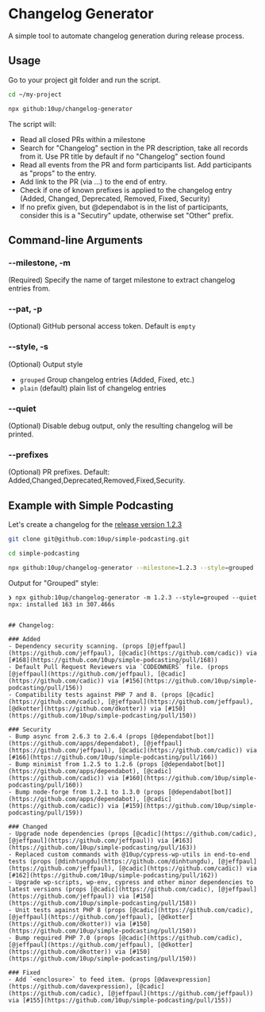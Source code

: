# Changelog Generator

A simple tool to automate changelog generation during release process.

## Usage

Go to your project git folder and run the script.

```bash
cd ~/my-project

npx github:10up/changelog-generator 
```

The script will:
- Read all closed PRs within a milestone
- Search for "Changelog" section in the PR description, take all records from it. Use PR title by default if no "Changelog" section found
- Read all events from the PR and form participants list. Add participants as "props" to the entry.
- Add link to the PR (via ...) to the end of entry.
- Check if one of known prefixes is applied to the changelog entry (Added, Changed, Deprecated, Removed, Fixed, Security)
- If no prefix given, but @dependabot is in the list of participants, consider this is a "Secutiry" update, otherwise set "Other" prefix.

## Command-line Arguments

### --milestone, -m
(Required) Specify the name of target milestone to extract changelog entries from.

### --pat, -p
(Optional) GitHub personal access token. Default is `empty`

### --style, -s
(Optional) Output style
- `grouped` Group changelog entries (Added, Fixed, etc.)
- `plain` (default) plain list of changelog entries

### --quiet
(Optional) Disable debug output, only the resulting changelog will be printed.

### --prefixes
(Optional) PR prefixes. Default: Added,Changed,Deprecated,Removed,Fixed,Security.

## Example with Simple Podcasting

Let's create a changelog for the [release version 1.2.3](https://github.com/10up/simple-podcasting/milestone/11?closed=1)

```bash
git clone git@github.com:10up/simple-podcasting.git

cd simple-podcasting

npx github:10up/changelog-generator --milestone=1.2.3 --style=grouped
```

Output for "Grouped" style:

```
❯ npx github:10up/changelog-generator -m 1.2.3 --style=grouped --quiet
npx: installed 163 in 307.466s


## Changelog:

### Added
- Dependency security scanning. (props [@jeffpaul](https://github.com/jeffpaul), [@cadic](https://github.com/cadic)) via [#168](https://github.com/10up/simple-podcasting/pull/168))
- Default Pull Request Reviewers via `CODEOWNERS` file. (props [@jeffpaul](https://github.com/jeffpaul), [@cadic](https://github.com/cadic)) via [#156](https://github.com/10up/simple-podcasting/pull/156))
- Compatibility tests against PHP 7 and 8. (props [@cadic](https://github.com/cadic), [@jeffpaul](https://github.com/jeffpaul), [@dkotter](https://github.com/dkotter)) via [#150](https://github.com/10up/simple-podcasting/pull/150))

### Security
- Bump async from 2.6.3 to 2.6.4 (props [@dependabot[bot]](https://github.com/apps/dependabot), [@jeffpaul](https://github.com/jeffpaul), [@cadic](https://github.com/cadic)) via [#166](https://github.com/10up/simple-podcasting/pull/166))
- Bump minimist from 1.2.5 to 1.2.6 (props [@dependabot[bot]](https://github.com/apps/dependabot), [@cadic](https://github.com/cadic)) via [#160](https://github.com/10up/simple-podcasting/pull/160))
- Bump node-forge from 1.2.1 to 1.3.0 (props [@dependabot[bot]](https://github.com/apps/dependabot), [@cadic](https://github.com/cadic)) via [#159](https://github.com/10up/simple-podcasting/pull/159))

### Changed
- Upgrade node dependencies (props [@cadic](https://github.com/cadic), [@jeffpaul](https://github.com/jeffpaul)) via [#163](https://github.com/10up/simple-podcasting/pull/163))
- Replaced custom commands with @10up/cypress-wp-utils in end-to-end tests (props [@dinhtungdu](https://github.com/dinhtungdu), [@jeffpaul](https://github.com/jeffpaul), [@cadic](https://github.com/cadic)) via [#162](https://github.com/10up/simple-podcasting/pull/162))
- Upgrade wp-scripts, wp-env, cypress and other minor dependencies to latest versions (props [@cadic](https://github.com/cadic), [@jeffpaul](https://github.com/jeffpaul)) via [#158](https://github.com/10up/simple-podcasting/pull/158))
- Unit tests against PHP 8 (props [@cadic](https://github.com/cadic), [@jeffpaul](https://github.com/jeffpaul), [@dkotter](https://github.com/dkotter)) via [#150](https://github.com/10up/simple-podcasting/pull/150))
- Bump required PHP 7.0 (props [@cadic](https://github.com/cadic), [@jeffpaul](https://github.com/jeffpaul), [@dkotter](https://github.com/dkotter)) via [#150](https://github.com/10up/simple-podcasting/pull/150))

### Fixed
- Add `<enclosure>` to feed item. (props [@davexpression](https://github.com/davexpression), [@cadic](https://github.com/cadic), [@jeffpaul](https://github.com/jeffpaul)) via [#155](https://github.com/10up/simple-podcasting/pull/155))
```